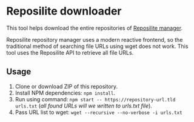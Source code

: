 # Reposilite downloader

This tool helps download the entire repositories of [Reposilite manager](https://reposilite.com/).

Reposilite repository manager uses a modern reactive frontend, so the traditional method of searching file URLs using wget does not work. This tool uses the Reposilite API to retrieve all file URLs.

## Usage

1. Clone or download ZIP of this repository.
2. Install NPM dependencies: `npm install`.
3. Run using command: `npm start -- https://repository-url.tld urls.txt` (_all found URLs will we written to urls.txt file_).
4. Pass URL list to wget: `wget --recursive --no-verbose -i urls.txt`
